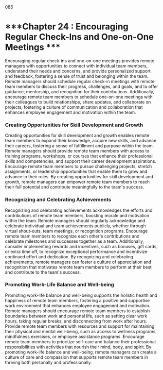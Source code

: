 086

# ***Chapter 24 : Encouraging Regular Check-Ins and One-on-One Meetings ***

Encouraging regular check-ins and one-on-one meetings provides remote managers with opportunities to connect with individual team members, understand their needs and concerns, and provide personalized support and feedback, fostering a sense of trust and belonging within the team. Remote managers should schedule regular check-in meetings with remote team members to discuss their progress, challenges, and goals, and to offer guidance, mentorship, and recognition for their contributions. Additionally, encourage remote team members to schedule one-on-one meetings with their colleagues to build relationships, share updates, and collaborate on projects, fostering a culture of communication and collaboration that enhances employee engagement and motivation within the team.

### **Creating Opportunities for Skill Development and Growth**

Creating opportunities for skill development and growth enables remote team members to expand their knowledge, acquire new skills, and advance their careers, fostering a sense of fulfillment and purpose within the team. Remote managers should provide remote team members with access to training programs, workshops, or courses that enhance their professional skills and competencies, and support their career development aspirations. Encourage remote team members to pursue challenging projects, stretch assignments, or leadership opportunities that enable them to grow and advance in their roles. By creating opportunities for skill development and growth, remote managers can empower remote team members to reach their full potential and contribute meaningfully to the team's success.

### **Recognizing and Celebrating Achievements**

Recognizing and celebrating achievements acknowledges the efforts and contributions of remote team members, boosting morale and motivation within the team. Remote managers should regularly acknowledge and celebrate individual and team achievements publicly, whether through virtual shout-outs, team meetings, or recognition programs. Encourage remote team members to recognize each other's contributions and celebrate milestones and successes together as a team. Additionally, consider implementing rewards and incentives, such as bonuses, gift cards, or extra time off, to recognize exceptional performance and incentivize continued effort and dedication. By recognizing and celebrating achievements, remote managers can foster a culture of appreciation and recognition that motivates remote team members to perform at their best and contribute to the team's success.

### **Promoting Work-Life Balance and Well-being**

Promoting work-life balance and well-being supports the holistic health and happiness of remote team members, fostering a positive and supportive work environment that enhances employee engagement and motivation. Remote managers should encourage remote team members to establish boundaries between work and personal life, such as setting clear work hours, taking regular breaks, and disconnecting from work after hours. Provide remote team members with resources and support for maintaining their physical and mental well-being, such as access to wellness programs, mindfulness exercises, or employee assistance programs. Encourage remote team members to prioritize self-care and balance their professional responsibilities with activities that nourish their mind, body, and spirit. By promoting work-life balance and well-being, remote managers can create a culture of care and compassion that supports remote team members in thriving both personally and professionally.
